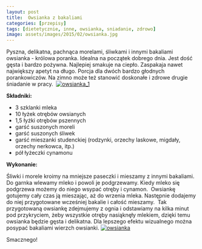```yaml
---
layout: post
title:  Owsianka z bakaliami
categories: [przepisy]
tags: [dietetycznie, inne, owsianka, sniadanie, zdrowo]
image: assets/images/2015/02/owsianka.jpg
---
```

Pyszna, delikatna, pachnąca morelami, śliwkami i innymi bakaliami owsianka - królowa poranka. Idealna na początek dobrego dnia. Jest dość gęsta i bardzo pożywna. Najlepiej smakuje na ciepło. Zaspakaja nawet największy apetyt na długo. Porcja dla dwóch bardzo głodnych porankowiczów. Na zimno może też stanowić doskonałe i zdrowe drugie śniadanie w pracy.
 [![owsianka_1](http://kobieta-ze-smakiem.pl/wp-content/uploads/2015/02/owsianka_1-300x222.jpg)](http://kobieta-ze-smakiem.pl/wp-content/uploads/2015/02/owsianka_1.jpg)



**Składniki:**
* 3 szklanki mleka
* 10 łyżek otrębów owsianych
* 1,5 łyżki otrębów pszennych
* garść suszonych moreli
* garść suszonych śliwek
* garść mieszanki studenckiej (rodzynki, orzechy laskowe, migdały, orzechy nerkowca, itp.)
* pół łyżeczki cynamonu


**Wykonanie:**

Śliwki i morele kroimy na mniejsze paseczki i mieszamy z innymi bakaliami. Do garnka wlewamy mleko i powoli je podgrzewamy. Kiedy mleko się podgrzewa możemy do niego wsypać otręby i cynamon.  Owsiankę gotujemy cały czas ją mieszając, aż do wrzenia mleka. Następnie dodajemy do niej przygotowane wcześniej bakalie i całość mieszamy.  Tak przygotowaną owsiankę zdejmujemy z ognia i odstawiamy na kilka minut pod przykryciem, żeby wszystkie otręby nasiąknęły mlekiem, dzięki temu owsianka będzie gęsta i delikatna. Dla lepszego efektu wizualnego można posypać bakaliami wierzch owsianki.
[![owsianka](http://kobieta-ze-smakiem.pl/wp-content/uploads/2015/02/owsianka-300x222.jpg)](http://kobieta-ze-smakiem.pl/wp-content/uploads/2015/02/owsianka.jpg)


Smacznego!
    